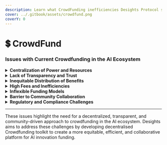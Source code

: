 ```yaml
---
description: Learn what CrowdFunding inefficiencies Desights Protocol solves
cover: ../.gitbook/assets/crowdfund.png
coverY: 0
---
```


# 💲 CrowdFund

### Issues with Current Crowdfunding in the AI Ecosystem

<details>

<summary><strong>Centralization of Power and Resources</strong></summary>

* **Dominance of Large Entities**: Major corporations and well-funded entities dominate AI research and development, limiting opportunities for smaller developers and independent researchers.

<!---->

* **Resource Inequality**: Smaller teams often lack access to necessary resources, funding, and infrastructure, creating a significant barrier to entry.

</details>

<details>

<summary><strong>Lack of Transparency and Trust</strong></summary>

* **Opaque Funding Processes**: Traditional crowdfunding platforms often lack transparency in how funds are allocated and managed, leading to mistrust among backers.

<!---->

* **Risk of Fraud**: The centralized nature of these platforms makes them susceptible to fraudulent activities, with limited mechanisms for accountability and verification.

</details>

<details>

<summary><strong>Inequitable Distribution of Benefits</strong></summary>

* **Limited Contributor Rewards**: Backers and contributors often receive minimal rewards or recognition for their support, with most benefits accruing to project initiators.

<!---->

* **Ownership Concentration**: Centralized platforms typically concentrate ownership and control, marginalizing the contributions and interests of smaller stakeholders.

</details>

<details>

<summary><strong>High Fees and Inefficiencies</strong></summary>

* **Platform Fees**: Traditional crowdfunding platforms charge significant fees for their services, reducing the overall funding available for projects.

<!---->

* **Administrative Overheads**: The centralized management of these platforms leads to administrative inefficiencies, delaying project timelines and increasing costs.

</details>

<details>

<summary><strong>Inflexible Funding Models</strong></summary>

* **All-or-Nothing Campaigns**: Many platforms use rigid funding models where projects only receive funds if they meet their full funding goal, which can be challenging for innovative or niche AI projects.

<!---->

* **Limited Funding Options**: Traditional platforms often provide limited options for backers, such as one-time contributions without the possibility of ongoing support or equity stakes.

</details>

<details>

<summary><strong>Barrier to Community Collaboration</strong></summary>

* **Isolated Project Development**: Current platforms lack mechanisms to facilitate ongoing collaboration and community involvement in project development.

<!---->

* **Limited Feedback Mechanisms**: There are few opportunities for backers to provide feedback or participate in project governance, leading to a disconnect between project teams and their communities.

</details>



<details>

<summary><strong>Regulatory and Compliance Challenges</strong></summary>

* **Legal and Regulatory Barriers**: Traditional crowdfunding models must navigate complex legal and regulatory landscapes, which can limit their ability to operate globally and inclusively.

<!---->

* **Lack of Standardization**: The absence of standardized protocols and practices across platforms creates inconsistencies and complicates cross-platform collaboration and integration.

</details>



***

These issues highlight the need for a decentralized, transparent, and community-driven approach to crowdfunding in the AI ecosystem. Desights aims to address these challenges by developing decentralised Crowdfunding toolkit to create a more equitable, efficient, and collaborative platform for AI innovation funding.

